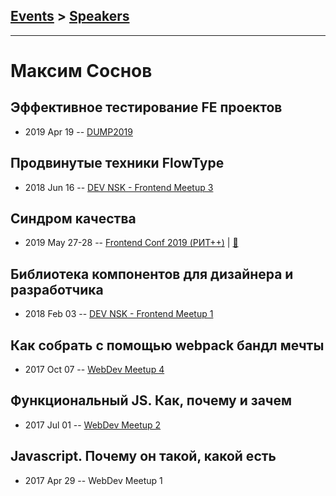 ## [Events](../README.md) > [Speakers](../speakers.md)
---

# Максим Соснов

## Эффективное тестирование FE проектов
- 2019 Apr 19 -- [DUMP2019](https://www.youtube.com/watch?v=sgLvPkkG2ok&list=PLRdS-n5seLRqiGopjk6DN6qtm2C04m_mb&index=5)    
## Продвинутые техники FlowType
- 2018 Jun 16 -- [DEV NSK - Frontend Meetup 3](https://www.youtube.com/watch?v=Or9G1m4kQag)    
## Синдром качества
- 2019 May 27-28 -- [Frontend Conf 2019 (РИТ++)](https://www.youtube.com/watch?v=frYdXcJmM1Q)  | [:notebook:](https://www.dropbox.com/sh/kg71jju3yvj5jqw/AACQY5cCPQYPaHcCVkSQNQ6pa/FC.%20%D0%94%D0%B5%D0%BB%D0%B8%2B%D0%9A%D0%B0%D0%BB%D1%8C%D0%BA%D1%83%D1%82%D1%82%D0%B0/28.05/4.%D0%A1%D0%B8%D0%BD%D0%B4%D1%80%D0%BE%D0%BC_%D0%BA%D0%B0%D1%87%D0%B5%D1%81%D1%82%D0%B2%D0%B0_%D0%9C%D0%B0%D0%BA%D1%81%D0%B8%D0%BC_%D0%A1%D0%BE%D1%81%D0%BD%D0%BE%D0%B2_%D0%B2%D0%B5%D1%80.6.key?dl=0)  
## Библиотека компонентов для дизайнера и разработчика
- 2018 Feb 03 -- [DEV NSK - Frontend Meetup 1](https://youtu.be/HPDmUqFgG0E)    
## Как собрать с помощью webpack бандл мечты
- 2017 Oct 07 -- [WebDev Meetup 4](https://www.youtube.com/watch?v=tT3FDMUpf10)    
## Функциональный JS. Как, почему и зачем
- 2017 Jul 01 -- [WebDev Meetup 2](https://www.youtube.com/watch?v=Ln8woWsIBoI)    
## Javascript. Почему он такой, какой есть
- 2017 Apr 29 -- WebDev Meetup 1    
